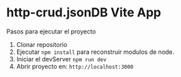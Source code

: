 

# http-crud.jsonDB Vite App

Pasos para ejecutar el proyecto

1. Clonar repositorio
2. Ejecutar ```npm install``` para reconstruir modulos de node.
3. Iniciar el devServer ```npm run dev```
4. Abrir proyecto en: ```http://localhost:3000```